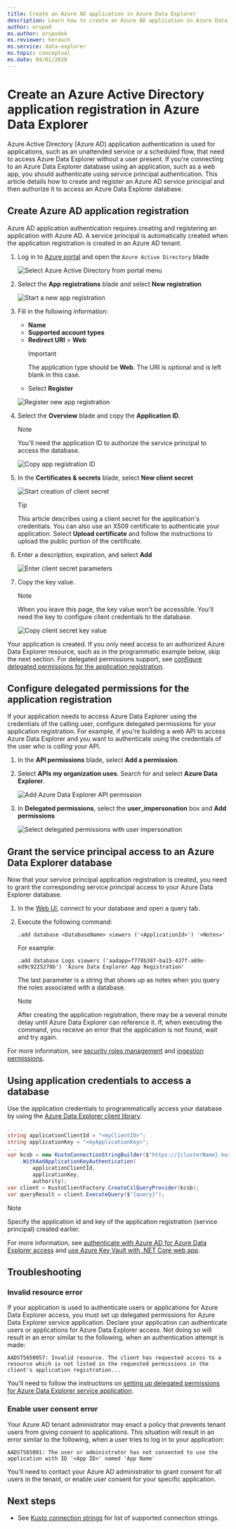 ```yaml
---
title: Create an Azure AD application in Azure Data Explorer
description: Learn how to create an Azure AD application in Azure Data Explorer.
author: orspod
ms.author: orspodek
ms.reviewer: herauch
ms.service: data-explorer
ms.topic: conceptual
ms.date: 04/01/2020
---
```


# Create an Azure Active Directory application registration in Azure Data Explorer

Azure Active Directory (Azure AD) application authentication is used for applications, such as an unattended service or a scheduled flow, that need to access Azure Data Explorer without a user present. If you're connecting to an Azure Data Explorer database using an application, such as a web app, you should authenticate using service principal authentication. This article details how to create and register an Azure AD service principal and then authorize it to access an Azure Data Explorer database.

## Create Azure AD application registration

Azure AD application authentication requires creating and registering an application with Azure AD. 
A service principal is automatically created when the application registration is created in an Azure AD tenant. 

1. Log in to [Azure portal](https://portal.azure.com) and open the `Azure Active Directory` blade

    ![Select Azure Active Directory from portal menu](media/provision-aad-app/create-app-reg-select-azure-active-directory.png)

1. Select the **App registrations** blade and select **New registration**

    ![Start a new app registration](media/provision-aad-app/create-app-reg-new-registration.png)

1. Fill in the following information: 

    * **Name** 
    * **Supported account types**
    * **Redirect URI** > **Web**
        > [!IMPORTANT] 
        > The application type should be **Web**. The URI is optional and is left blank in this case.
    * Select **Register**

    ![Register new app registration](media/provision-aad-app/create-app-reg-register-app.png)

1. Select the **Overview** blade and copy the **Application ID**.

    > [!NOTE]
    > You'll need the application ID to authorize the service principal to access the database.

    ![Copy app registration ID](media/provision-aad-app/create-app-reg-copy-applicationid.png)

1. In the **Certificates & secrets** blade, select **New client secret**

    ![Start creation of client secret](media/provision-aad-app/create-app-reg-new-client-secret.png)

    > [!TIP]
    > This article describes using a client secret for the application's credentials.  You can also use an X509 certificate to authenticate your application. Select **Upload certificate** and follow the instructions to upload the public portion of the certificate.

1. Enter a description, expiration, and select **Add**

    ![Enter client secret parameters](media/provision-aad-app/create-app-reg-enter-client-secret-details.png)

1. Copy the key value.

    > [!NOTE]
    > When you leave this page, the key value won't be accessible.  You'll need the key to configure client credentials to the database.

    ![Copy client secret key value](media/provision-aad-app/create-app-reg-copy-client-secret.png)

Your application is created. If you only need access to an authorized Azure Data Explorer resource, such as in the programmatic example below, skip the next section. For delegated permissions support, see [configure delegated permissions for the application registration](#configure-delegated-permissions-for-the-application-registration).

## Configure delegated permissions for the application registration

If your application needs to access Azure Data Explorer using the credentials of the calling user, configure delegated permissions for your application registration. For example, if you're building a web API to access Azure Data Explorer and you want to authenticate using the credentials of the user who is *calling* your API.  

1. In the **API permissions** blade, select **Add a permission**.
1. Select **APIs my organization uses**. Search for and select **Azure Data Explorer**.

    ![Add Azure Data Explorer API permission](media/provision-aad-app/configure-delegated-add-api-permission.png)

1. In **Delegated permissions**, select the **user_impersonation** box and **Add permissions**

    ![Select delegated permissions with user impersonation](media/provision-aad-app/configure-delegated-click-add-permissions.png)     

## Grant the service principal access to an Azure Data Explorer database

Now that your service principal application registration is created, you need to grant the corresponding service principal access to your Azure Data Explorer database. 

1. In the [Web UI](https://dataexplorer.azure.com/), connect to your database and open a query tab.

1. Execute the following command:

    ```kusto
    .add database <DatabaseName> viewers ('<ApplicationId>') '<Notes>'
    ```

    For example:
    
    ```kusto
    .add database Logs viewers ('aadapp=f778b387-ba15-437f-a69e-ed9c9225278b') 'Azure Data Explorer App Registration'
    ```

    The last parameter is a string that shows up as notes when you query the roles associated with a database.
    
    > [!NOTE]
    > After creating the application registration, there may be a several minute delay until Azure Data Explorer can reference it. If, when executing the command, you receive an error that the application is not found, wait and try again.

For more information, see [security roles management](/azure/kusto/management/security-roles) and [ingestion permissions](/azure/kusto/api/netfx/kusto-ingest-client-permissions.md).  

## Using application credentials to access a database

Use the application credentials to programmatically access your database by using the [Azure Data Explorer client library](/azure/kusto/api/netfx/about-kusto-data.md).

```C#
. . .
string applicationClientId = "<myClientID>";
string applicationKey = "<myApplicationKey>";
. . .
var kcsb = new KustoConnectionStringBuilder($"https://{clusterName}.kusto.windows.net/{databaseName}")
    .WithAadApplicationKeyAuthentication(
        applicationClientId,
        applicationKey,
        authority);
var client = KustoClientFactory.CreateCslQueryProvider(kcsb);
var queryResult = client.ExecuteQuery($"{query}");
```

   > [!NOTE]
   > Specify the application id and key of the application registration (service principal) created earlier.

For more information, see [authenticate with Azure AD for Azure Data Explorer access](/azure/kusto/management/access-control/how-to-authenticate-with-aad) and [use Azure Key Vault with .NET Core web app](/azure/key-vault/tutorial-net-create-vault-azure-web-app#create-a-net-core-web-app).

## Troubleshooting

### Invalid resource error

If your application is used to authenticate users or applications for Azure Data Explorer access, you must set up delegated permissions for Azure Data Explorer service application. Declare your application can authenticate users or applications for Azure Data Explorer access. Not doing so will result in an error similar to the following, when an authentication attempt is made:

`AADSTS650057: Invalid resource. The client has requested access to a resource which is not listed in the requested permissions in the client's application registration...`

You'll need to follow the instructions on [setting up delegated permissions for Azure Data Explorer service application](#configure-delegated-permissions-for-the-application-registration).

### Enable user consent error

Your Azure AD tenant administrator may enact a policy that prevents tenant users from giving consent to applications. This situation will result in an error similar to the following, when a user tries to log in to your application:

`AADSTS65001: The user or administrator has not consented to use the application with ID '<App ID>' named 'App Name'`

You'll need to contact your Azure AD administrator to grant consent for all users in the tenant, or enable user consent for your specific application.

## Next steps

* See [Kusto connection strings](/azure/kusto/api/connection-strings/kusto.md) for list of supported connection strings.

